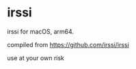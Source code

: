 # irssi
irssi for macOS, arm64.

compiled from https://github.com/irssi/irssi

use at your own risk
